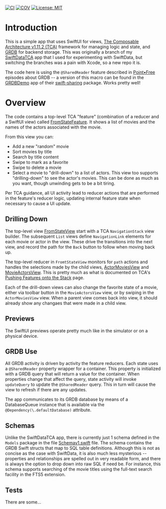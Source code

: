 [![CI](https://github.com/bradhowes/swift-grdb-tca/actions/workflows/CI.yml/badge.svg)](https://github.com/bradhowes/swift-grdb-tca/actions/workflows/CI.yml)
[![COV](https://img.shields.io/endpoint?url=https://gist.githubusercontent.com/bradhowes/b867d408459c766f8b95027edbcfd47d/raw/swift-grdb-tca-coverage.json)](https://github.com/bradhowes/swift-grdb-tca/actions/workflows/CI.yml)
[![License: MIT](https://img.shields.io/badge/License-MIT-A31F34.svg)](https://opensource.org/licenses/MIT)

# Introduction

This is a simple app that uses SwiftUI for views, [The Composable Architecture v1.11.2
(TCA)](https://github.com/pointfreeco/swift-composable-architecture) framework for managing logic and state, and
[GRDB](https://github.com/groue/GRDB.swift) for backend storage. This was originally a branch of my
[SwiftDataTCA](https://github.com/bradhowes/SwiftDataTCA) app that I used for experimenting with SwiftData, but
switching the branches was a pain with Xcode, so a new repo it is.

The code here is using the `@SharedReader` feature described in [Point•Free](https://pointfree.co) episodes about GRDB
-- a version of this macro can be found in the
[GRDBDemo](https://github.com/pointfreeco/swift-sharing/tree/main/Examples/GRDBDemo) app of their
[swift-sharing](https://github.com/pointfreeco/swift-sharing) package. Works pretty well!

# Overview

The code contains a top-level TCA "feature" (combination of a reducer and a SwiftUI view) called
[FromStateFeature](swiftui-grdb-tca/Views/FromState/FromStateFeature.swift). It shows a list of movies
and the names of the actors associated with the movie.

From this view you can:

* Add a new "random" movie
* Sort movies by title
* Search by title content
* Swipe to mark as a favorite
* Swipe to delete a movie
* Select a movie to "drill-down" to a list of actors. This view too supports "drilling-down" to see the actor's movies. This can
be done as much as you want, though unwinding gets to be a bit tiring.

Per TCA guidance, all UI activity lead to reducer actions that are performed in the feature's reducer logic, updating
internal feature state when necessary to cause a UI update.

## Drilling Down

The top-level view [FromStateView](SwiftGRDBTCA/Views/FromState/FromStateView.swift) start with a TCA `NavigationStack`
view builder. The subsequent `List` views define `NavigationLink` elements for each movie or actor in the view. These
drive the transitions into the next view, and record the path for the `Back` button to follow when moving back up.

The top-level reducer in `FromtStateView` monitors for `path` actions and handles the selections made by the child
views, [ActorMoviesView](SwiftGRDBTCA/Views/ActorMoviesFeature/ActorMoviesView.swift) and
[MovieActorsView](SwiftGRDBTCA/Views/MovieActorsFeature/MovieActorsView.swift). This is pretty much as what is
documented on TCA's [Pushing Features onto the
Stack](https://pointfreeco.github.io/swift-composable-architecture/main/documentation/composablearchitecture/stackbasednavigation#Pushing-features-onto-the-stack)
page.

Each of the drill-down views can also change the favorite state of a movie, either via toolbar button in the
`MovieActorsView` view, or by swiping in the `ActorMoviesView` view. When a parent view comes back into view, it should
already show any changaes that were made in a child view.

## Previews

The SwiftUI previews operate pretty much like in the simulator or on a physical device.

## GRDB Use

All GRDB activity is driven by activity the feature reducers. Each state uses a `@SharedReader` property wrapper for a
container. This property is initialized with a GRDB query that will return a value for the container. When properties change that
affect the query, state activity will invoke `updateQuery` to update the `@SharedReader` query. This in turn will cause the view to 
refresh if there are any updates.

The app communicates to its GRDB database by means of a DatabaseQueue instance that is available via the
`@Dependency(\.defaultDatabase)` attribute.

## Schemas

Unlike the SwiftDataTCA app, there is currently just 1 schema defined in the `Models` package in the file
[Schemav1.swift](SwiftGRDBTCA/Packages/Sources/Models/SchemaV1.swift) file. The schema contains the GRDB Swift
structs that map to SQL table definitions. Although this is not as concise as the case with SwiftData, it is also much
less mysterious -- properties and relationships are spelled out in very readable form, and there is always the option to
drop down into raw SQL if need be. For instance, this schema supports searching of the movie titles using the full-text 
search facility in the FTS5 extension.

## Tests

There are some...
